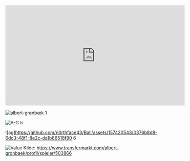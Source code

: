 
<iframe width="560" height="315" src="https://vimeo.com/manage/videos/909840358" frameborder="0" allowfullscreen></iframe>


![albert-grønbæk](https://github.com/n0rthface43/Ball/assets/157420543/fd7c3fec-7ee2-4c92-b248-c812be153671)
1


![A-G](https://github.com/n0rthface43/Ball/assets/157420543/96258e07-bb1e-48a5-b818-744b0f2a9804)
5



![ag]https://github.com/n0rthface43/Ball/assets/157420543/0376b8d8-6dc3-48f1-8e2c-da1b86518f90
6


![Value](C:\Users\henri\Desktop\Ball\A.G.jpg)
Kilde:
https://www.transfermarkt.com/albert-gronbaek/profil/spieler/503866
